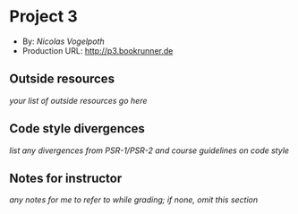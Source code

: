 # Project 3
+ By: *Nicolas Vogelpoth*
+ Production URL: <http://p3.bookrunner.de>

## Outside resources
*your list of outside resources go here*

## Code style divergences
*list any divergences from PSR-1/PSR-2 and course guidelines on code style*

## Notes for instructor
*any notes for me to refer to while grading; if none, omit this section*
